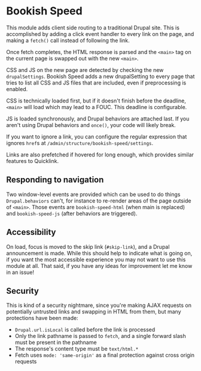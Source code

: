 # Bookish Speed

This module adds client side routing to a traditional Drupal site. This is
accomplished by adding a click event handler to every link on the page, and
making a `fetch()` call instead of following the link.

Once fetch completes, the HTML response is parsed and the `<main>` tag on the
current page is swapped out with the new `<main>`.

CSS and JS on the new page are detected by checking the new `drupalSettings`.
Bookish Speed adds a new drupalSetting to every page that tries to list all
CSS and JS files that are included, even if preprocessing is enabled.

CSS is technically loaded first, but if it doesn't finish before the deadline,
`<main>` will load which may lead to a FOUC. This deadline is configurable.

JS is loaded synchronously, and Drupal behaviors are attached last. If you
aren't using Drupal behaviors and `once()`, your code will likely break.

If you want to ignore a link, you can configure the regular expression that
ignores `href`s at `/admin/structure/bookish-speed/settings`.

Links are also prefetched if hovered for long enough, which provides similar
features to Quicklink.

## Responding to navigation

Two window-level events are provided which can be used to do things
`Drupal.behaviors` can't, for instance to re-render areas of the page outside
of `<main>`. Those events are `bookish-speed-html` (when main is replaced) and
`bookish-speed-js` (after behaviors are triggered).

## Accessibility

On load, focus is moved to the skip link (`#skip-link`), and a Drupal
announcement is made. While this should help to indicate what is going on, if
you want the most accessible experience you may not want to use this module at
all. That said, if you have any ideas for improvement let me know in an issue!

## Security

This is kind of a security nightmare, since you're making AJAX requests on
potentially untrusted links and swapping in HTML from them, but many
protections have been made:

- `Drupal.url.isLocal` is called before the link is processed
- Only the link pathname is passed to `fetch`, and a single forward slash must
be present in the pathname
- The response's content type must be `text/html.*`
- Fetch uses `mode: 'same-origin'` as a final protection against cross origin
requests
